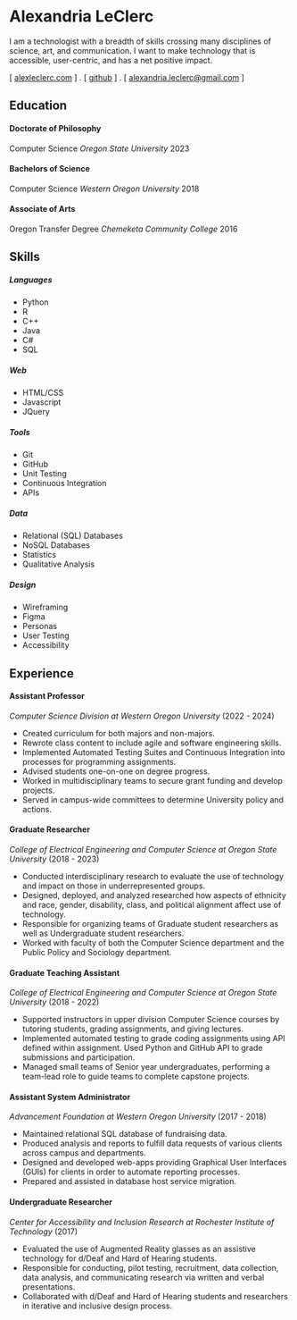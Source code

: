 Alexandria LeClerc
======

I am a technologist with a breadth of skills crossing many disciplines of science, art, and communication. I want to make technology that is accessible, user-centric, and has a net positive impact.

[ [alexleclerc.com](www.alexleclerc.com) ] . [ [github](https://github.com/alexecutable) ] . [ [alexandria.leclerc@gmail.com](mailto:alexandria.leclerc@gmail.com) ]


## Education

#### Doctorate of Philosophy 
Computer Science
*Oregon State University*
2023

#### Bachelors of Science
Computer Science 
*Western Oregon University*
2018

#### Associate of Arts
Oregon Transfer Degree
*Chemeketa Community College*
2016

## Skills

##### Languages
  - Python
  - R 
  - C++
  - Java
  - C#
  - SQL

##### Web
  - HTML/CSS
  - Javascript
  - JQuery

##### Tools
  - Git
  - GitHub
  - Unit Testing
  - Continuous Integration
  - APIs 

##### Data
  - Relational (SQL) Databases
  - NoSQL Databases
  - Statistics
  - Qualitative Analysis

##### Design
  - Wireframing
  - Figma
  - Personas
  - User Testing
  - Accessibility

## Experience

#### Assistant Professor
*Computer Science Division at Western Oregon University* (2022 - 2024)

- Created curriculum for both majors and non-majors. 
- Rewrote class content to include agile and software engineering skills. 
- Implemented Automated Testing Suites and Continuous Integration into processes for programming assignments.
- Advised students one-on-one on degree progress. 
- Worked in multidisciplinary teams to secure grant funding and develop projects. 
- Served in campus-wide committees to determine University policy and actions.

#### Graduate Researcher
*College of Electrical Engineering and Computer Science at Oregon State University* (2018 - 2023)

- Conducted interdisciplinary research to evaluate the use of technology and impact on those in underrepresented groups. 
- Designed, deployed, and analyzed researched how aspects of ethnicity and race, gender, disability, class, and political alignment affect use of technology. 
- Responsible for organizing teams of Graduate student researchers as well as Undergraduate student researchers. 
- Worked with faculty of both the Computer Science department and the Public Policy and Sociology department.


#### Graduate Teaching Assistant
*College of Electrical Engineering and Computer Science at Oregon State University* (2018 - 2022)

- Supported instructors in upper division Computer Science courses by tutoring students, grading assignments, and giving lectures.
- Implemented automated testing to grade coding assignments using API defined within assignment. Used Python and GitHub API to grade submissions and participation.
- Managed small teams of Senior year undergraduates, performing a team-lead role to guide teams to complete capstone projects. 

#### Assistant System Administrator
*Advancement Foundation at Western Oregon University* (2017 - 2018)

- Maintained relational SQL database of fundraising data. 
- Produced analysis and reports to fulfill data requests of various clients across campus and departments. 
- Designed and developed web-apps providing Graphical User Interfaces (GUIs) for clients in order to automate reporting processes. 
- Prepared and assisted in database host service migration.

#### Undergraduate Researcher
*Center for Accessibility and Inclusion Research at Rochester Institute of Technology* (2017)

- Evaluated the use of Augmented Reality glasses as an assistive technology for d/Deaf and Hard of Hearing students. 
- Responsible for conducting, pilot testing, recruitment, data collection, data analysis, and communicating research via written and verbal presentations. 
- Collaborated with d/Deaf and Hard of Hearing students and researchers in iterative and inclusive design process.
